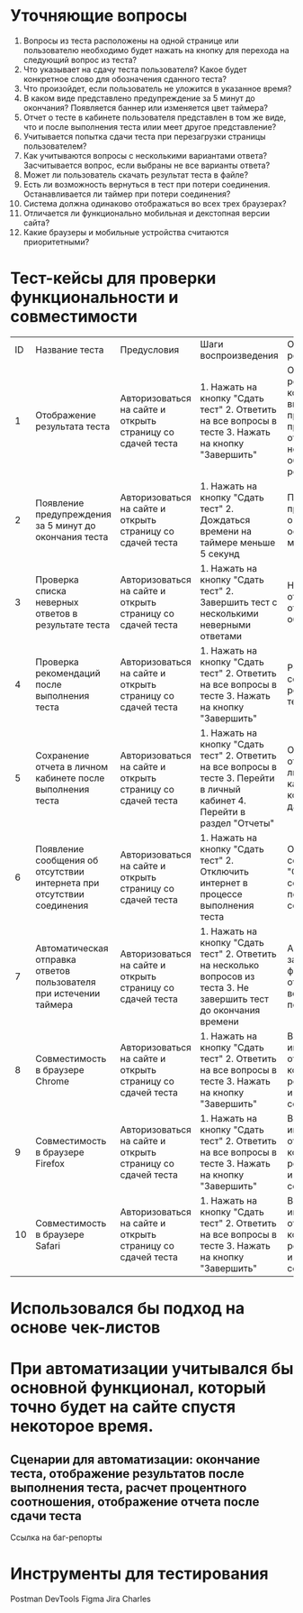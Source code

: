 # Уточняющие вопросы

1. Вопросы из теста расположены на одной странице или пользователю необходимо будет нажать на кнопку для перехода на следующий вопрос из теста? 
2. Что указывает на сдачу теста пользователя? Какое будет конкретное слово для обозначения сданного теста?
3. Что произойдет, если пользователь не уложится в указанное время?
4. В каком виде представлено предупреждение за 5 минут до окончания? Появляется баннер или изменяется цвет таймера?
5. Отчет о тесте в кабинете пользователя представлен в том же виде, что и после выполнения теста илии меет другое представление?
6. Учитывается попытка сдачи теста при перезагрузки страницы пользователем? 
7. Как учитываются вопросы с несколькими вариантами ответа? Засчитывается вопрос, если выбраны не все варианты ответа? 
8. Может ли пользователь скачать результат теста в файле? 
9. Есть ли возможность вернуться в тест при потери соединения. Останавливается ли таймер при потери соединения? 
10. Система должна одинаково отображаться во всех трех браузерах?
11. Отличается ли функционально мобильная и декстопная версии сайта?
12. Какие браузеры и мобильные устройства считаются приоритетными? 

# Тест-кейсы для проверки функциональности и совместимости

| | | | | |
|-|-|-|-|-|
|ID |Название теста|Предусловия|Шаги воспроизведения|Ожидаемый результат|
|1|Отображение результата теста|Авторизоваться на сайте и открыть страницу со сдачей теста |1. Нажать на кнопку "Сдать тест"  2. Ответить на все вопросы в тесте  3. Нажать на кнопку "Завершить"|Отображается результат теста, который включает в себя: процент правильных ответов, список неверных с объяснениями, рекомендации.|
|2|Появление предупреждения за 5 минут до окончания теста |Авторизоваться на сайте и открыть страницу со сдачей теста |1. Нажать на кнопку "Сдать тест"  2. Дождаться времени на таймере меньше 5 секунд|Появляется предупреждение о том, что осталось 5 минут до сдачи |
|3|Проверка списка неверных ответов в результате теста|Авторизоваться на сайте и открыть страницу со сдачей теста |1. Нажать на кнопку "Сдать тест"  2. Завершить тест с несколькими неверными ответами|Неверные ответы отображаются с объяснениями|
|4|Проверка рекомендаций после выполнения теста|Авторизоваться на сайте и открыть страницу со сдачей теста |1. Нажать на кнопку "Сдать тест"  2. Ответить на все вопросы в тесте  3. Нажать на кнопку "Завершить"|Рекомендации соответствуют результату теста.|
|5|Сохранение отчета в личном кабинете после выполнения теста |Авторизоваться на сайте и открыть страницу со сдачей теста |1. Нажать на кнопку "Сдать тест"  2. Ответить на все вопросы в тесте  3. Перейти в личный кабинет 4. Перейти в раздел "Отчеты"|Отчет теста отображается в личном кабинете с корректными данными.|
|6|Появление сообщения об отсутствии интернета при отсутствии соединения |Авторизоваться на сайте и открыть страницу со сдачей теста |1. Нажать на кнопку "Сдать тест"  2. Отключить интернет в процессе выполнения теста |Отображается сообщение "Ошибка соединения" при потере соединения|
|7|Автоматическая отправка ответов пользователя при истечении таймера |Авторизоваться на сайте и открыть страницу со сдачей теста |1. Нажать на кнопку "Сдать тест"  2. Ответить на несколько вопросов из теста  3. Не завершить тест до окончания времени|Автоматически закрывается форма теста и отправляются все ответы пользователя |
|8|Совместимость в браузере Chrome|Авторизоваться на сайте и открыть страницу со сдачей теста |1. Нажать на кнопку "Сдать тест"  2. Ответить на все вопросы в тесте  3. Нажать на кнопку "Завершить"|Все элементы интерфейса отображаются корректно, результат теста и отчеты сохраняются.|
|9|Совместимость в браузере Firefox|Авторизоваться на сайте и открыть страницу со сдачей теста |1. Нажать на кнопку "Сдать тест"  2. Ответить на все вопросы в тесте  3. Нажать на кнопку "Завершить"|Все элементы интерфейса отображаются корректно, результат теста и отчеты сохраняются.|
|10|Совместимость в браузере Safari|Авторизоваться на сайте и открыть страницу со сдачей теста |1. Нажать на кнопку "Сдать тест"  2. Ответить на все вопросы в тесте  3. Нажать на кнопку "Завершить"|Все элементы интерфейса отображаются корректно, результат теста и отчеты сохраняются.|

# Использовался бы подход на основе чек-листов 

# При автоматизации учитывался бы основной функционал, который точно будет на сайте спустя некоторое время.
## Сценарии для автоматизации: окончание теста, отображение результатов после выполнения теста, расчет процентного соотношения, отображение отчета после сдачи теста ##

Ссылка на баг-репорты 

# Инструменты для тестирования # 
Postman 
DevTools 
Figma
Jira
Charles 
